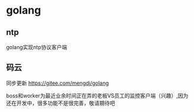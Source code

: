# golang
ntp
-
golang实现ntp协议客户端


码云
-
同步更新 https://gitee.com/mengdj/golang

boss和worker为最近业余时间正在弄的老板VS员工的监控客户端（兴趣）,因为还在开发中，很多功能不是很完善，敬请期待吧
